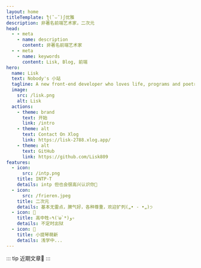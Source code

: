 ```yaml
---
layout: home
titleTemplate: ƪ(˘⌣˘)ʃ优雅
description: 非著名前端艺术家，二次元
head:
  - - meta
    - name: description
      content: 非著名前端艺术家
  - - meta
    - name: keywords
      content: Lisk, Blog, 前端
hero:
  name: Lisk
  text: Nobody's 小站
  tagline: A new front-end developer who loves life, programs and poetry.
  image:
    src: /lisk.png
    alt: Lisk
  actions:
    - theme: brand
      text: 开始
      link: /intro
    - theme: alt
      text: Contact On Xlog
      link: https://lisk-2788.xlog.app/
    - theme: alt
      text: GitHub
      link: https://github.com/Lisk809
features:
  - icon:
      src: /intp.png
    title: INTP-T
    details: intp 但也会很高兴认识你🥰
  - icon:
      src: /frieren.jpeg
    title: 二次元
    details: 基本无雷点，脾气好，各种尊重，欢迎扩列(„• ֊ •„)੭
  - icon: 📜
    title: 高中牲✧٩(ˊω`*)و✧
    details: 不定时出狱
  - icon: 🎻
    title: 小提琴萌新
    details: 浅学中...
---
```


::: tip
近期文章📃
:::
<Home />

<style>
:root {
  --vp-home-hero-name-color: transparent;
  --vp-home-hero-name-background: -webkit-linear-gradient(120deg, #bd34fe 30%, #41d1ff);

  --vp-home-hero-image-background-image: linear-gradient(-45deg, #bd34fe 50%, #47caff 50%);
  --vp-home-hero-image-filter: blur(44px);
}

@media (min-width: 640px) {
  :root {
    --vp-home-hero-image-filter: blur(56px);
  }
}

@media (min-width: 960px) {
  :root {
    --vp-home-hero-image-filter: blur(68px);
  }
}
</style>
